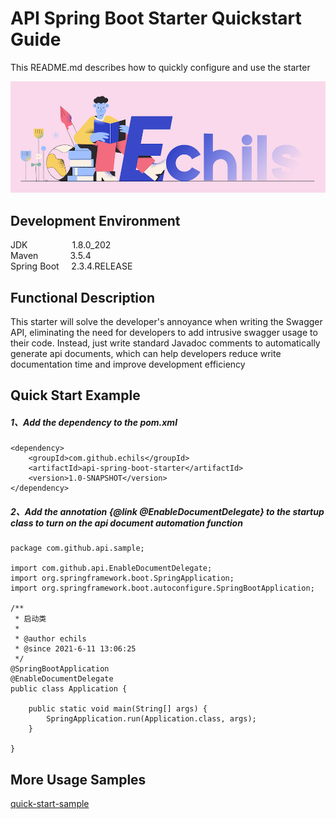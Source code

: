 # API Spring Boot Starter Quickstart Guide

This README.md describes how to quickly configure and use the starter

<p align="center">
  <a>
   <img alt="Framework" src="ECHILS.PNG">
  </a>
</p>

## Development Environment  
JDK     &nbsp;&nbsp;&nbsp;&nbsp;&nbsp;&nbsp;&nbsp;&nbsp;&nbsp;&nbsp;&nbsp;&nbsp;&nbsp;&nbsp;&nbsp;&nbsp;&nbsp;1.8.0_202  
Maven   &nbsp;&nbsp;&nbsp;&nbsp;&nbsp;&nbsp;&nbsp;&nbsp;&nbsp;&nbsp;&nbsp;&nbsp;3.5.4  
Spring Boot &nbsp;&nbsp;&nbsp;&nbsp;2.3.4.RELEASE  

## Functional Description
This starter will solve the developer's annoyance when writing the Swagger API, eliminating the need for developers to add intrusive swagger usage to their code. Instead, just write standard Javadoc comments to automatically generate api documents, which can help developers reduce write documentation time and improve development efficiency


## Quick Start Example  

##### 1、Add the dependency to the pom.xml  
````
<dependency>
    <groupId>com.github.echils</groupId>
    <artifactId>api-spring-boot-starter</artifactId>
    <version>1.0-SNAPSHOT</version>
</dependency>
````
##### 2、Add the annotation {@link @EnableDocumentDelegate} to the startup class to turn on the api document automation function  
````
package com.github.api.sample;

import com.github.api.EnableDocumentDelegate;
import org.springframework.boot.SpringApplication;
import org.springframework.boot.autoconfigure.SpringBootApplication;

/**
 * 启动类
 *
 * @author echils
 * @since 2021-6-11 13:06:25
 */
@SpringBootApplication
@EnableDocumentDelegate
public class Application {

    public static void main(String[] args) {
        SpringApplication.run(Application.class, args);
    }

}

````

## More Usage Samples
[quick-start-sample](quick-start-sample) 